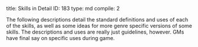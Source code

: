 title:          Skills in Detail
ID:             183
type:           md
compile:        2


The following descriptions detail the standard definitions and uses of each of the skills, as well as some ideas for more genre specific versions of some skills. The descriptions and uses are really just guidelines, however. GMs have final say on specific uses during game.